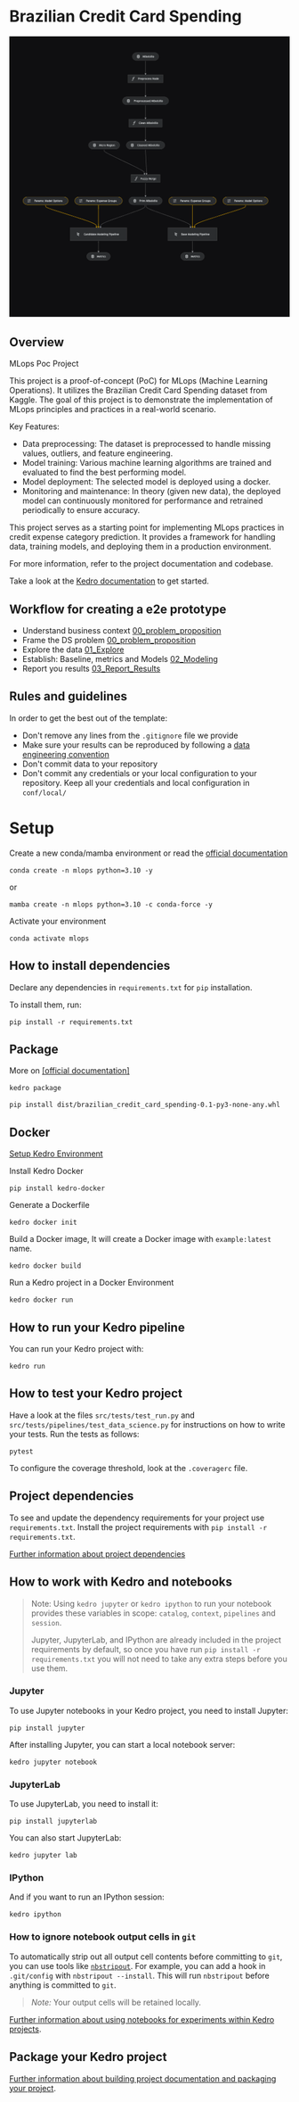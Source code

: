 # Brazilian Credit Card Spending

![kedro-pipeline](docs/imgs/kedro-pipeline.png)

## Overview

MLops Poc Project

This project is a proof-of-concept (PoC) for MLops (Machine Learning Operations). It utilizes the Brazilian Credit Card Spending dataset from Kaggle. The goal of this project is to demonstrate the implementation of MLops principles and practices in a real-world scenario.

Key Features:
- Data preprocessing: The dataset is preprocessed to handle missing values, outliers, and feature engineering.
- Model training: Various machine learning algorithms are trained and evaluated to find the best performing model.
- Model deployment: The selected model is deployed using a docker.
- Monitoring and maintenance: In theory (given new data), the deployed model can continuously monitored for performance and retrained periodically to ensure accuracy.

This project serves as a starting point for implementing MLops practices in credit expense category prediction. It provides a framework for handling data, training models, and deploying them in a production environment.

For more information, refer to the project documentation and codebase.

Take a look at the [Kedro documentation](https://docs.kedro.org) to get started.

## Workflow for creating a e2e prototype

- Understand business context [00_problem_proposition](notebooks/00_problem_proposition.md)
- Frame the DS problem [00_problem_proposition](notebooks/00_problem_proposition.md)
- Explore the data [01_Explore](notebooks/01_Explore.ipynb)
- Establish: Baseline, metrics and Models [02_Modeling](notebooks/02_Modeling.ipynb)
- Report you results [03_Report_Results](notebooks/03_Report_Results.ipynb)

## Rules and guidelines

In order to get the best out of the template:

* Don't remove any lines from the `.gitignore` file we provide
* Make sure your results can be reproduced by following a [data engineering convention](https://docs.kedro.org/en/stable/faq/faq.html#what-is-data-engineering-convention)
* Don't commit data to your repository
* Don't commit any credentials or your local configuration to your repository. Keep all your credentials and local configuration in `conf/local/`

# Setup

Create a new conda/mamba environment or read the [official documentation](https://docs.kedro.org/en/latest/get_started/install.html#how-to-create-a-new-virtual-environment-using-conda)

```
conda create -n mlops python=3.10 -y
```
or
```
mamba create -n mlops python=3.10 -c conda-force -y
```

Activate your environment

```
conda activate mlops
```

## How to install dependencies

Declare any dependencies in `requirements.txt` for `pip` installation.

To install them, run:

```
pip install -r requirements.txt
```

## Package

More on [[official documentation]](https://docs.kedro.org/en/latest/tutorial/package_a_project.html#package-a-kedro-project)

```
kedro package
```

```
pip install dist/brazilian_credit_card_spending-0.1-py3-none-any.whl
```

## Docker

[Setup Kedro Environment](https://kedro.readthedocs.io/en/0.16.6/02_get_started/01_prerequisites.html)

Install Kedro Docker
```
pip install kedro-docker
```

Generate a Dockerfile
```
kedro docker init
```

Build a Docker image, It will create a Docker image with `example:latest` name.
```
kedro docker build
```

Run a Kedro project in a Docker Environment
```
kedro docker run
```

## How to run your Kedro pipeline

You can run your Kedro project with:

```
kedro run
```

## How to test your Kedro project

Have a look at the files `src/tests/test_run.py` and `src/tests/pipelines/test_data_science.py` for instructions on how to write your tests. Run the tests as follows:

```
pytest
```

To configure the coverage threshold, look at the `.coveragerc` file.

## Project dependencies

To see and update the dependency requirements for your project use `requirements.txt`. Install the project requirements with `pip install -r requirements.txt`.

[Further information about project dependencies](https://docs.kedro.org/en/stable/kedro_project_setup/dependencies.html#project-specific-dependencies)

## How to work with Kedro and notebooks

> Note: Using `kedro jupyter` or `kedro ipython` to run your notebook provides these variables in scope: `catalog`, `context`, `pipelines` and `session`.
>
> Jupyter, JupyterLab, and IPython are already included in the project requirements by default, so once you have run `pip install -r requirements.txt` you will not need to take any extra steps before you use them.

### Jupyter
To use Jupyter notebooks in your Kedro project, you need to install Jupyter:

```
pip install jupyter
```

After installing Jupyter, you can start a local notebook server:

```
kedro jupyter notebook
```

### JupyterLab
To use JupyterLab, you need to install it:

```
pip install jupyterlab
```

You can also start JupyterLab:

```
kedro jupyter lab
```

### IPython
And if you want to run an IPython session:

```
kedro ipython
```

### How to ignore notebook output cells in `git`
To automatically strip out all output cell contents before committing to `git`, you can use tools like [`nbstripout`](https://github.com/kynan/nbstripout). For example, you can add a hook in `.git/config` with `nbstripout --install`. This will run `nbstripout` before anything is committed to `git`.

> *Note:* Your output cells will be retained locally.

[Further information about using notebooks for experiments within Kedro projects](https://docs.kedro.org/en/develop/notebooks_and_ipython/kedro_and_notebooks.html).
## Package your Kedro project

[Further information about building project documentation and packaging your project](https://docs.kedro.org/en/stable/tutorial/package_a_project.html).
